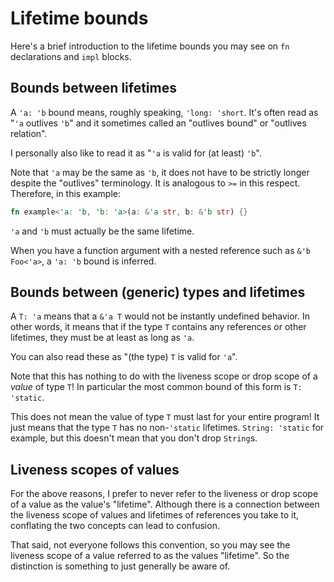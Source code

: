 # Lifetime bounds

Here's a brief introduction to the lifetime bounds you may see on `fn` declarations and `impl` blocks.

## Bounds between lifetimes

A `'a: 'b` bound means, roughly speaking, `'long: 'short`.
It's often read as "`'a` outlives `'b`" and it sometimes called an "outlives bound" or "outlives relation".

I personally also like to read it as "`'a` is valid for (at least) `'b`".

Note that `'a` may be the same as `'b`, it does not have to be strictly longer despite the "outlives"
terminology.  It is analogous to `>=` in this respect.  Therefore, in this example:
```rust
fn example<'a: 'b, 'b: 'a>(a: &'a str, b: &'b str) {}
```

`'a` and `'b` must actually be the same lifetime.

When you have a function argument with a nested reference such as `&'b Foo<'a>`, a `'a: 'b` bound is inferred.

## Bounds between (generic) types and lifetimes

A `T: 'a` means that a `&'a T` would not be instantly undefined behavior.  In other words, it
means that if the type `T` contains any references or other lifetimes, they must be at least
as long as `'a`.

You can also read these as "(the type) `T` is valid for `'a`".

Note that this has nothing to do with the liveness scope or drop scope of a *value* of type `T`!
In particular the most common bound of this form is `T: 'static`.

This does not mean the value of type `T` must last for your entire program!  It just means that
the type `T` has no non-`'static` lifetimes.  `String: 'static` for example, but this doesn't
mean that you don't drop `String`s.

## Liveness scopes of values

For the above reasons, I prefer to never refer to the liveness or drop scope of a value as
the value's "lifetime".  Although there is a connection between the liveness scope of values
and lifetimes of references you take to it, conflating the two concepts can lead to confusion.

That said, not everyone follows this convention, so you may see the liveness scope of a value
referred to as the values "lifetime".  So the distinction is something to just generally be
aware of.
